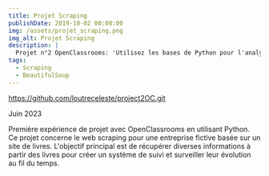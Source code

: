 ```yaml
---
title: Projet Scraping
publishDate: 2019-10-02 00:00:00
img: /assets/projet_scraping.png
img_alt: Projet Scraping
description: |
  Projet n°2 OpenClassrooms: 'Utilisez les bases de Python pour l'analyse de marché'.
tags:
  - Scraping
  - BeautifulSoup
---
```


https://github.com/loutreceleste/project2OC.git

Juin 2023

Première expérience de projet avec OpenClassrooms en utilisant Python. Ce projet concerne le web scraping pour une entreprise fictive basée sur un site de livres. L'objectif principal est de récupérer diverses informations à partir des livres pour créer un système de suivi et surveiller leur évolution au fil du temps.
